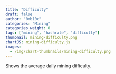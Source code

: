 ```yaml
---
title: "Difficulty"
draft: false
author: "0xb10c"
categories: "Mining"
categories_weight: 0
tags: ["mining", "hashrate", "difficulty"]
thumbnail: mining-difficulty.png
chartJS: mining-difficulty.js
images:
  - /img/chart-thumbnails/mining-difficulty.png
---
```


Shows the average daily mining difficulty.

<!--more-->
